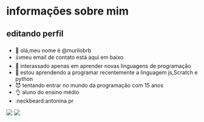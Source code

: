 # informações sobre mim

## editando perfil

###
- 👋 olá,meu nome é @murilobrb
- :+1:meu email de contato está aqui em baixo
- 👀 interassado apenas em aprender novas linguagens de programação
- 🌱 estou aprendendo a programar recentemente a linguagem js,Scratch e python
- :smiling_imp: tentando entrar no mundo da programação com 15 anos
- :ok_hand: aluno do ensino médio 
- :neckbeard:antonina pr

<a href="https://instagram.com/murilo_brb" target="_blank"><img src="https://img.shields.io/badge/-Instagram-%23E4405F?style=for-the-badge&logo=instagram&logoColor=white" target="_blank"></a>
    <a href = "mailto:murilodove3@gmail.com"><img src="https://img.shields.io/badge/Gmail-D14836?style=for-the-badge&logo=gmail&logoColor=white" target="_blank"></a>
